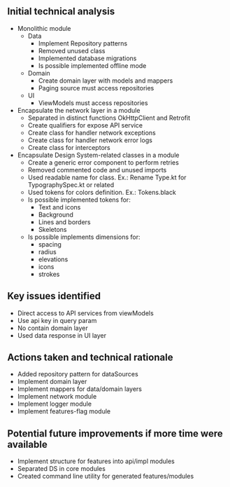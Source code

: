 ## Initial technical analysis
- Monolithic module
  - Data
    - Implement Repository patterns
    - Removed unused class
    - Implemented database migrations
    - Is possible implemented offline mode
  - Domain
    - Create domain layer with models and mappers
    - Paging source must access repositories
  - UI
    - ViewModels must access repositories
- Encapsulate the network layer in a module
  - Separated in distinct functions OkHttpClient and Retrofit 
  - Create qualifiers for expose API service
  - Create class for handler network exceptions
  - Create class for handler network error logs
  - Create class for interceptors
- Encapsulate Design System-related classes in a module
  - Create a generic error component to perform retries
  - Removed commented code and unused imports
  - Used readable name for class. Ex.: Rename Type.kt for TypographySpec.kt or related
  - Used tokens for colors definition. Ex.: Tokens.black
  - Is possible implemented tokens for: 
    - Text and icons
    - Background
    - Lines and borders
    - Skeletons
  - Is possible implements dimensions for:
    - spacing
    - radius
    - elevations
    - icons
    - strokes

## Key issues identified
- Direct access to API services from viewModels
- Use api key in query param 
- No contain domain layer
- Used data response in UI layer

## Actions taken and technical rationale
- Added repository pattern for dataSources
- Implement domain layer
- Implement mappers for data/domain layers
- Implement network module
- Implement logger module 
- Implement features-flag module

## Potential future improvements if more time were available
- Implement structure for features into api/impl modules
- Separated DS in core modules
- Created command line utility for generated features/modules